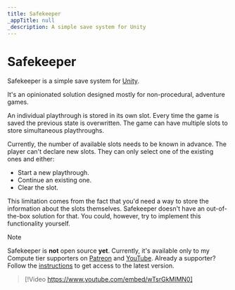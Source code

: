 ```yaml
---
title: Safekeeper
_appTitle: null
_description: A simple save system for Unity
---
```


# Safekeeper

Safekeeper is a simple save system for [Unity].

It's an opinionated solution designed mostly for non-procedural, adventure
games.

An individual playthrough is stored in its own slot. Every time the game is
saved the previous state is overwritten. The game can have multiple slots to
store simultaneous playthroughs.

Currently, the number of available slots needs to be known in advance. The
player can't declare new slots. They can only select one of the existing ones
and either:

- Start a new playthrough.
- Continue an existing one.
- Clear the slot.

This limitation comes from the fact that you'd need a way to store the
information about the slots themselves. Safekeeper doesn't have an
out-of-the-box solution for that. You could, however, try to implement this
functionality yourself.

> [!NOTE]
>
> Safekeeper is **not** open source **yet**. Currently, it's available only to
> my Compute tier supporters on [Patreon] and [YouTube]. Already a supporter?
> Follow the [instructions] to get access to the latest version.

> [!Video https://www.youtube.com/embed/wTsrGkMlMN0]

[Unity]: https://unity.com/
[Patreon]: https://www.patreon.com/aarthificial
[YouTube]: https://www.youtube.com/@aarthificial/join
[instructions]: https://www.patreon.com/posts/typewriter-early-86967465

